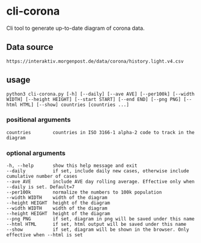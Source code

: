 # cli-corona

Cli tool to generate up-to-date diagram of corona data.

## Data source
`https://interaktiv.morgenpost.de/data/corona/history.light.v4.csv`

## usage
```
python3 cli-corona.py [-h] [--daily] [--ave AVE] [--per100k] [--width WIDTH] [--height HEIGHT] [--start START] [--end END] [--png PNG] [--html HTML] [--show] countries [countries ...]
```

### positional arguments
```
countries        countries in ISO 3166-1 alpha-2 code to track in the diagram
```

### optional arguments
  ```
  -h, --help       show this help message and exit
  --daily          if set, include daily new cases, otherwise include cumulative number of cases
  --ave AVE        include AVE day rolling average. Effective only when --daily is set. Default=7
  --per100k        normalize the numbers to 100k population
  --width WIDTH    width of the diagram
  --height HEIGHT  height of the diagram
  --width WIDTH    width of the diagram
  --height HEIGHT  height of the diagram
  --png PNG        if set, diagram in png will be saved under this name
  --html HTML      if set, html output will be saved under this name
  --show           if set, diagram will be shown in the browser. Only effective when --html is set
  ```
